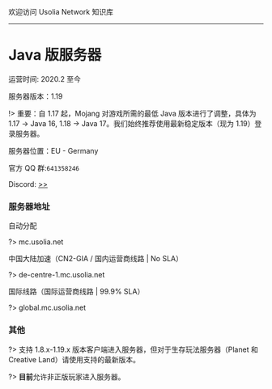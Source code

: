 欢迎访问 Usolia Network 知识库

----------

# Java 版服务器

运营时间: 2020.2 至今

服务器版本：1.19

!> 重要：自 1.17 起，Mojang 对游戏所需的最低 Java 版本进行了调整，具体为 1.17 -> Java 16, 1.18 -> Java 17。我们始终推荐使用最新稳定版本（现为 1.19）登录服务器。

服务器位置：EU - Germany

官方 QQ 群:`641358246`

Discord: [>>](https://discord.gg/hDNMZv5)

### 服务器地址

自动分配

?> mc.usolia.net

中国大陆加速（CN2-GIA / 国内运营商线路 | No SLA）

?> de-centre-1.mc.usolia.net

国际线路（国际运营商线路 | 99.9% SLA）

?> global.mc.usolia.net

### 其他

?> 支持 1.8.x-1.19.x 版本客户端进入服务器，但对于生存玩法服务器（Planet 和 Creative Land）请使用支持的最新版本。

?> **目前**允许非正版玩家进入服务器。
